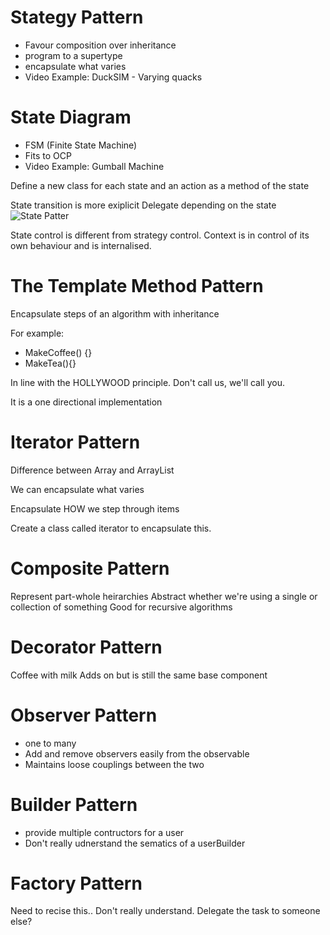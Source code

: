 # Stategy Pattern

* Favour composition over inheritance 
* program to a supertype 
* encapsulate what varies
* Video Example: DuckSIM - Varying quacks 

# State Diagram 

* FSM (Finite State Machine) 
* Fits to OCP 
* Video Example: Gumball Machine 

Define a new class for each state and an action as a method of the state 

State transition is more exiplicit 
Delegate depending on the state 
![State Patter](/images/state_pattern.png) 

State control is different from strategy control. Context is in control of its own behaviour and is internalised. 

# The Template Method Pattern

Encapsulate steps of an algorithm with inheritance 

For example: 

* MakeCoffee() {} 
* MakeTea(){} 

In line with the HOLLYWOOD principle. Don't call us, we'll call you. 

It is a one directional implementation

# Iterator Pattern 

 Difference between Array and ArrayList 


 We can encapsulate what varies
  
  Encapsulate HOW we step through items 
 
Create a class called iterator to encapsulate this.

# Composite Pattern 

Represent part-whole heirarchies 
Abstract whether we're using a single or collection of something
Good for recursive algorithms 

# Decorator Pattern 
Coffee with milk 
Adds on
but is still the same base component 

# Observer Pattern  

* one to many 
* Add and remove observers easily from the observable
* Maintains loose couplings between the two 

# Builder Pattern 

* provide multiple contructors for a user
* Don't really udnerstand the sematics of a userBuilder 

# Factory Pattern 

Need to recise this.. Don't really understand. Delegate the task to someone else? 
 